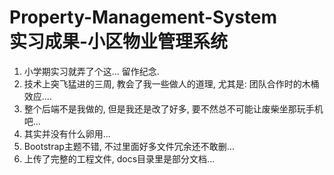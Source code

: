 Property-Management-System<br>实习成果-小区物业管理系统
===========================================

 1. 小学期实习就弄了个这... 留作纪念.
 2. 技术上突飞猛进的三周, 教会了我一些做人的道理, 尤其是: 团队合作时的木桶效应....
 3. 整个后端不是我做的, 但是我还是改了好多, 要不然总不可能让废柴坐那玩手机吧...
 4. 其实并没有什么卵用...
 5. Bootstrap主题不错, 不过里面好多文件冗余还不敢删...
 6. 上传了完整的工程文件, docs目录里是部分文档...
